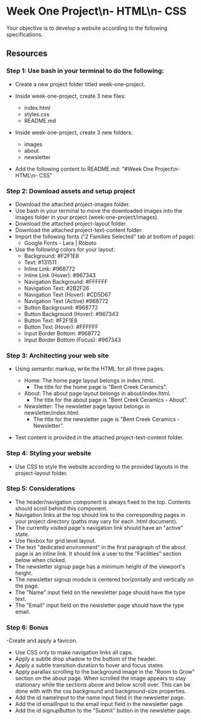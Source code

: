 # Week One Project\n- HTML\n- CSS

Your objective is to develop a website according to the following specifications.

## Resources

### Step 1: Use bash in your terminal to do the following:

- Create a new project folder titled week-one-project.
- Inside week-one-project, create 3 new files:
  - index.html
  - styles.css
  - README.md
  
- Inside week-one-project, create 3 new folders:
  - images
  - about
  - newsletter
  
- Add the following content to README.md: "#Week One Project\n- HTML\n- CSS"

### Step 2: Download assets and setup project

- Download the attached project-images folder.
- Use bash in your terminal to move the downloaded images into the images folder in your project (week-one-project/images).
- Download the attached project-layout folder.
- Download the attached project-text-content folder.
- Import the following fonts ("2 Families Selected" tab at bottom of page):
  - Google Fonts - Lara | Roboto
- Use the following colors for your layout:
  - Background: #F2F1E8
  - Text: #131511
  - Inline Link: #968772
  - Inline Link (Hover): #967343
  - Navigation Background: #FFFFFF
  - Navigation Text: #2B2F26
  - Navigation Text (Hover): #CD5D67
  - Navigation Text (Active) #968772
  - Button Background: #968772
  - Button Background (Hover): #967343
  - Button Text: #F2F1E8
  - Button Text (Hover): #FFFFFF
  - Input Border Bottom: #968772
  - Input Border Bottom (Focus): #967343
  
### Step 3: Architecting your web site

- Using semantic markup, write the HTML for all three pages.
  - Home: The home page layout belongs in index.html.
    - The title for the home page is "Bent Creek Ceramics".
  - About: The about page layout belongs in about/index.html.
    - The title for the about page is "Bent Creek Ceramics - About".
  - Newsletter: The newsletter page layout belongs in newsletter/index.html.
    - The title for the newsletter page is "Bent Creek Ceramics - Newsletter".

- Text content is provided in the attached project-text-content folder.

### Step 4: Styling your website

- Use CSS to style the website according to the provided layouts in the project-layout folder.

### Step 5: Considerations

- The header/navigation component is always fixed to the top. Contents should scroll behind this component.
- Navigation links at the top should link to the corresponding pages in your project directory (paths may vary for each .html document).
- The currently visited page's navigation link should have an "active" state.
- Use flexbox for grid level layout.
- The text "dedicated environment" in the first paragraph of the about page is an inline link. It should link a user to the "Facilities" section below when clicked.
- The newsletter signup page has a minimum height of the viewport's height.
- The newsletter signup module is centered horizontally and vertically on the page.
- The "Name" input field on the newsletter page should have the type text.
- The "Email" input field on the newsletter page should have the type email.

### Step 6: Bonus

-Create and apply a favicon.
- Use CSS only to make navigation links all caps.
- Apply a subtle drop shadow to the bottom of the header.
- Apply a subtle transition duration to hover and focus states
- Apply parallax scrolling to the background image in the "Room to Grow" section on the about page. When scrolled the image appears to stay stationary while the sections above and below scroll over. This can be done with with the css background and background-size properties.
- Add the id nameInput to the name input field in the newsletter page.
- Add the id emailInput to the email input field in the newsletter page.
- Add the id signupButton to the "Submit" button in the newsletter page.
